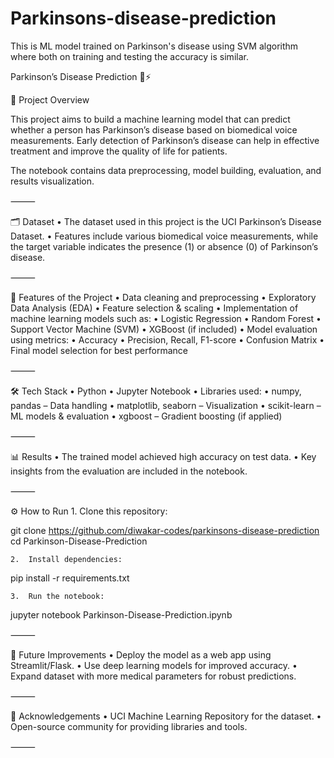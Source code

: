 # Parkinsons-disease-prediction
This is ML model trained on Parkinson's disease using SVM algorithm where both on training and testing the accuracy is similar.

Parkinson’s Disease Prediction 🧠⚡

📌 Project Overview

This project aims to build a machine learning model that can predict whether a person has Parkinson’s disease based on biomedical voice measurements. Early detection of Parkinson’s disease can help in effective treatment and improve the quality of life for patients.

The notebook contains data preprocessing, model building, evaluation, and results visualization.

⸻

🗂 Dataset
	•	The dataset used in this project is the UCI Parkinson’s Disease Dataset.
	•	Features include various biomedical voice measurements, while the target variable indicates the presence (1) or absence (0) of Parkinson’s disease.

⸻

🚀 Features of the Project
	•	Data cleaning and preprocessing
	•	Exploratory Data Analysis (EDA)
	•	Feature selection & scaling
	•	Implementation of machine learning models such as:
	•	Logistic Regression
	•	Random Forest
	•	Support Vector Machine (SVM)
	•	XGBoost (if included)
	•	Model evaluation using metrics:
	•	Accuracy
	•	Precision, Recall, F1-score
	•	Confusion Matrix
	•	Final model selection for best performance

⸻

🛠 Tech Stack
	•	Python
	•	Jupyter Notebook
	•	Libraries used:
	•	numpy, pandas – Data handling
	•	matplotlib, seaborn – Visualization
	•	scikit-learn – ML models & evaluation
	•	xgboost – Gradient boosting (if applied)

⸻

📊 Results
	•	The trained model achieved high accuracy on test data.
	•	Key insights from the evaluation are included in the notebook.

⸻

⚙️ How to Run
	1.	Clone this repository:

git clone https://github.com/diwakar-codes/parkinsons-disease-prediction
cd Parkinson-Disease-Prediction


	2.	Install dependencies:

pip install -r requirements.txt


	3.	Run the notebook:

jupyter notebook Parkinson-Disease-Prediction.ipynb



⸻

📌 Future Improvements
	•	Deploy the model as a web app using Streamlit/Flask.
	•	Use deep learning models for improved accuracy.
	•	Expand dataset with more medical parameters for robust predictions.

⸻

🙌 Acknowledgements
	•	UCI Machine Learning Repository for the dataset.
	•	Open-source community for providing libraries and tools.

⸻

